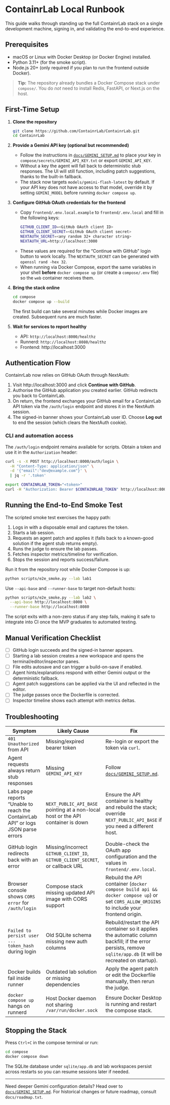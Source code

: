 # ContainrLab Local Runbook

This guide walks through standing up the full ContainrLab stack on a single development machine, signing in, and validating the end-to-end experience.

## Prerequisites

- macOS or Linux with Docker Desktop (or Docker Engine) installed.
- Python 3.11+ (for the smoke script).
- Node.js 20+ (only required if you plan to run the frontend outside Docker).

> **Tip:** The repository already bundles a Docker Compose stack under `compose/`. You do *not* need to install Redis, FastAPI, or Next.js on the host.

## First-Time Setup

1. **Clone the repository**
   ```bash
   git clone https://github.com/ContainrLab/ContainrLab.git
   cd ContainrLab
   ```

2. **Provide a Gemini API key (optional but recommended)**
   - Follow the instructions in [`docs/GEMINI_SETUP.md`](./GEMINI_SETUP.md) to place your key in `compose/secrets/GEMINI_API_KEY.txt` or export `GEMINI_API_KEY`.
   - Without a key the agent will fall back to deterministic stub responses. The UI will still function, including patch suggestions, thanks to the built-in fallback.
   - The stack now targets `models/gemini-flash-latest` by default. If your API key does not have access to that model, override it by setting `GEMINI_MODEL` before running `docker compose up`.

3. **Configure GitHub OAuth credentials for the frontend**
   - Copy `frontend/.env.local.example` to `frontend/.env.local` and fill in the following keys:
     ```bash
     GITHUB_CLIENT_ID=<GitHub OAuth client ID>
     GITHUB_CLIENT_SECRET=<GitHub OAuth client secret>
     NEXTAUTH_SECRET=<any random 32+ character string>
     NEXTAUTH_URL=http://localhost:3000
     ```
   - These values are required for the “Continue with GitHub” login button to work locally. The `NEXTAUTH_SECRET` can be generated with `openssl rand -hex 32`.
   - When running via Docker Compose, export the same variables in your shell **before** `docker compose up` (or create a `compose/.env` file) so the `web` container receives them.

4. **Bring the stack online**
   ```bash
   cd compose
   docker compose up --build
   ```
   The first build can take several minutes while Docker images are created. Subsequent runs are much faster.

5. **Wait for services to report healthy**
   - API: `http://localhost:8000/healthz`
   - Runnerd: `http://localhost:8080/healthz`
   - Frontend: http://localhost:3000

## Authentication Flow

ContainrLab now relies on GitHub OAuth through NextAuth:

1. Visit http://localhost:3000 and click **Continue with GitHub**.
2. Authorise the GitHub application you created earlier. GitHub redirects you back to ContainrLab.
3. On return, the frontend exchanges your GitHub email for a ContainrLab API token via the `/auth/login` endpoint and stores it in the NextAuth session.
4. The signed-in banner shows your ContainrLab user ID. Choose **Log out** to end the session (which clears the NextAuth cookie).

### CLI and automation access

The `/auth/login` endpoint remains available for scripts. Obtain a token and use it in the `Authorization` header:

```bash
curl -s -X POST http://localhost:8000/auth/login \
  -H "Content-Type: application/json" \
  -d '{"email":"dev@example.com"}' \
  | jq -r '.token'
```

```bash
export CONTAINRLAB_TOKEN="<token>"
curl -H "Authorization: Bearer $CONTAINRLAB_TOKEN" http://localhost:8000/labs
```

## Running the End-to-End Smoke Test

The scripted smoke test exercises the happy path:

1. Logs in with a disposable email and captures the token.
2. Starts a lab session.
3. Requests an agent patch and applies it (falls back to a known-good solution if the agent stub returns empty).
4. Runs the judge to ensure the lab passes.
5. Fetches inspector metrics/timeline for verification.
6. Stops the session and reports success/failure.

Run it from the repository root while Docker Compose is up:

```bash
python scripts/e2e_smoke.py --lab lab1
```

Use `--api-base` and `--runner-base` to target non-default hosts:

```bash
python scripts/e2e_smoke.py --lab lab2 \
  --api-base http://localhost:8000 \
  --runner-base http://localhost:8080
```

The script exits with a non-zero status if any step fails, making it safe to integrate into CI once the MVP graduates to automated testing.

## Manual Verification Checklist

- [ ] GitHub login succeeds and the signed-in banner appears.
- [ ] Starting a lab session creates a new workspace and opens the terminal/editor/inspector panes.
- [ ] File edits autosave and can trigger a build-on-save if enabled.
- [ ] Agent hints/explanations respond with either Gemini output or the deterministic fallback.
- [ ] Agent patch suggestions can be applied via the UI and reflected in the editor.
- [ ] The judge passes once the Dockerfile is corrected.
- [ ] Inspector timeline shows each attempt with metrics deltas.

## Troubleshooting

| Symptom | Likely Cause | Fix |
| --- | --- | --- |
| `401 Unauthorized` from API | Missing/expired bearer token | Re-login or export the token via `curl`. |
| Agent requests always return stub responses | Missing `GEMINI_API_KEY` | Follow [`docs/GEMINI_SETUP.md`](./GEMINI_SETUP.md). |
| Labs page reports “Unable to reach the ContainrLab API” or logs JSON parse errors | `NEXT_PUBLIC_API_BASE` pointing at a non-local host or the API container is down | Ensure the API container is healthy and rebuild the stack; override `NEXT_PUBLIC_API_BASE` if you need a different host. |
| GitHub login redirects back with an error | Missing/incorrect `GITHUB_CLIENT_ID`, `GITHUB_CLIENT_SECRET`, or callback URL | Double-check the OAuth app configuration and the values in `frontend/.env.local`. |
| Browser console shows `CORS error` for `/auth/login` | Compose stack missing updated API image with CORS support | Rebuild the API container (`docker compose build api && docker compose up`) or set `CORS_ALLOW_ORIGINS` to include your frontend origin. |
| `Failed to persist user ... token_hash` during login | Old SQLite schema missing new auth columns | Rebuild/restart the API container so it applies the automatic column backfill; if the error persists, remove `sqlite/app.db` (it will be recreated on startup). |
| Docker builds fail inside runner | Outdated lab solution or missing dependencies | Apply the agent patch or edit the Dockerfile manually, then rerun the judge. |
| `docker compose up` hangs on runnerd | Host Docker daemon not sharing `/var/run/docker.sock` | Ensure Docker Desktop is running and restart the compose stack. |

## Stopping the Stack

Press `Ctrl+C` in the compose terminal or run:

```bash
cd compose
docker compose down
```

The SQLite database under `sqlite/app.db` and lab workspaces persist across restarts so you can resume sessions later if needed.

---

Need deeper Gemini configuration details? Head over to [`docs/GEMINI_SETUP.md`](./GEMINI_SETUP.md). For historical changes or future roadmap, consult `docs/roadmap.txt`.
